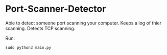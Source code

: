 # Port-Scanner-Detector
Able to detect someone port scanning your computer. Keeps a log of thier scanning. Detects TCP scanning.

Run:
```
sudo python3 main.py
```
